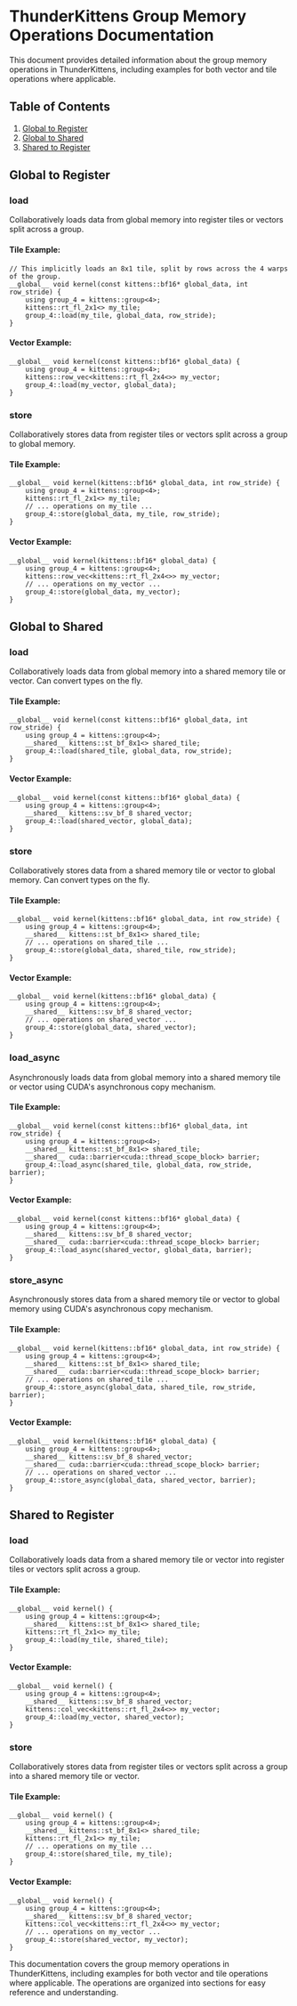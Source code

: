 # ThunderKittens Group Memory Operations Documentation

This document provides detailed information about the group memory operations in ThunderKittens, including examples for both vector and tile operations where applicable.

## Table of Contents
1. [Global to Register](#global-to-register)
2. [Global to Shared](#global-to-shared)
3. [Shared to Register](#shared-to-register)

## Global to Register

### load

Collaboratively loads data from global memory into register tiles or vectors split across a group.

#### Tile Example:

```cuda
// This implicitly loads an 8x1 tile, split by rows across the 4 warps of the group.
__global__ void kernel(const kittens::bf16* global_data, int row_stride) {
    using group_4 = kittens::group<4>;
    kittens::rt_fl_2x1<> my_tile;
    group_4::load(my_tile, global_data, row_stride);
}
```

#### Vector Example:

```cuda
__global__ void kernel(const kittens::bf16* global_data) {
    using group_4 = kittens::group<4>;
    kittens::row_vec<kittens::rt_fl_2x4<>> my_vector;
    group_4::load(my_vector, global_data);
}
```

### store

Collaboratively stores data from register tiles or vectors split across a group to global memory.

#### Tile Example:

```cuda
__global__ void kernel(kittens::bf16* global_data, int row_stride) {
    using group_4 = kittens::group<4>;
    kittens::rt_fl_2x1<> my_tile;
    // ... operations on my_tile ...
    group_4::store(global_data, my_tile, row_stride);
}
```

#### Vector Example:

```cuda
__global__ void kernel(kittens::bf16* global_data) {
    using group_4 = kittens::group<4>;
    kittens::row_vec<kittens::rt_fl_2x4<>> my_vector;
    // ... operations on my_vector ...
    group_4::store(global_data, my_vector);
}
```

## Global to Shared

### load

Collaboratively loads data from global memory into a shared memory tile or vector. Can convert types on the fly.

#### Tile Example:

```cuda
__global__ void kernel(const kittens::bf16* global_data, int row_stride) {
    using group_4 = kittens::group<4>;
    __shared__ kittens::st_bf_8x1<> shared_tile;
    group_4::load(shared_tile, global_data, row_stride);
}
```

#### Vector Example:

```cuda
__global__ void kernel(const kittens::bf16* global_data) {
    using group_4 = kittens::group<4>;
    __shared__ kittens::sv_bf_8 shared_vector;
    group_4::load(shared_vector, global_data);
}
```

### store

Collaboratively stores data from a shared memory tile or vector to global memory. Can convert types on the fly.

#### Tile Example:

```cuda
__global__ void kernel(kittens::bf16* global_data, int row_stride) {
    using group_4 = kittens::group<4>;
    __shared__ kittens::st_bf_8x1<> shared_tile;
    // ... operations on shared_tile ...
    group_4::store(global_data, shared_tile, row_stride);
}
```

#### Vector Example:

```cuda
__global__ void kernel(kittens::bf16* global_data) {
    using group_4 = kittens::group<4>;
    __shared__ kittens::sv_bf_8 shared_vector;
    // ... operations on shared_vector ...
    group_4::store(global_data, shared_vector);
}
```

### load_async

Asynchronously loads data from global memory into a shared memory tile or vector using CUDA's asynchronous copy mechanism.

#### Tile Example:

```cuda
__global__ void kernel(const kittens::bf16* global_data, int row_stride) {
    using group_4 = kittens::group<4>;
    __shared__ kittens::st_bf_8x1<> shared_tile;
    __shared__ cuda::barrier<cuda::thread_scope_block> barrier;
    group_4::load_async(shared_tile, global_data, row_stride, barrier);
}
```

#### Vector Example:

```cuda
__global__ void kernel(const kittens::bf16* global_data) {
    using group_4 = kittens::group<4>;
    __shared__ kittens::sv_bf_8 shared_vector;
    __shared__ cuda::barrier<cuda::thread_scope_block> barrier;
    group_4::load_async(shared_vector, global_data, barrier);
}
```

### store_async

Asynchronously stores data from a shared memory tile or vector to global memory using CUDA's asynchronous copy mechanism.

#### Tile Example:

```cuda
__global__ void kernel(kittens::bf16* global_data, int row_stride) {
    using group_4 = kittens::group<4>;
    __shared__ kittens::st_bf_8x1<> shared_tile;
    __shared__ cuda::barrier<cuda::thread_scope_block> barrier;
    // ... operations on shared_tile ...
    group_4::store_async(global_data, shared_tile, row_stride, barrier);
}
```

#### Vector Example:

```cuda
__global__ void kernel(kittens::bf16* global_data) {
    using group_4 = kittens::group<4>;
    __shared__ kittens::sv_bf_8 shared_vector;
    __shared__ cuda::barrier<cuda::thread_scope_block> barrier;
    // ... operations on shared_vector ...
    group_4::store_async(global_data, shared_vector, barrier);
}
```

## Shared to Register

### load

Collaboratively loads data from a shared memory tile or vector into register tiles or vectors split across a group.

#### Tile Example:

```cuda
__global__ void kernel() {
    using group_4 = kittens::group<4>;
    __shared__ kittens::st_bf_8x1<> shared_tile;
    kittens::rt_fl_2x1<> my_tile;
    group_4::load(my_tile, shared_tile);
}
```

#### Vector Example:

```cuda
__global__ void kernel() {
    using group_4 = kittens::group<4>;
    __shared__ kittens::sv_bf_8 shared_vector;
    kittens::col_vec<kittens::rt_fl_2x4<>> my_vector;
    group_4::load(my_vector, shared_vector);
}
```

### store

Collaboratively stores data from register tiles or vectors split across a group into a shared memory tile or vector.

#### Tile Example:

```cuda
__global__ void kernel() {
    using group_4 = kittens::group<4>;
    __shared__ kittens::st_bf_8x1<> shared_tile;
    kittens::rt_fl_2x1<> my_tile;
    // ... operations on my_tile ...
    group_4::store(shared_tile, my_tile);
}
```

#### Vector Example:

```cuda
__global__ void kernel() {
    using group_4 = kittens::group<4>;
    __shared__ kittens::sv_bf_8 shared_vector;
    kittens::col_vec<kittens::rt_fl_2x4<>> my_vector;
    // ... operations on my_vector ...
    group_4::store(shared_vector, my_vector);
}
```

This documentation covers the group memory operations in ThunderKittens, including examples for both vector and tile operations where applicable. The operations are organized into sections for easy reference and understanding.